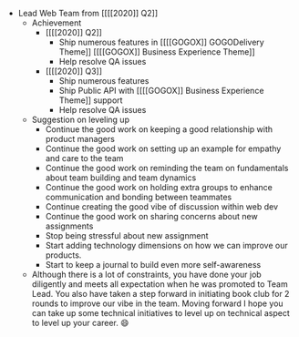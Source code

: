 - Lead Web Team from [[[[2020]] Q2]]
    - Achievement
        - [[[[2020]] Q2]]
            - Ship numerous features in [[[[GOGOX]] GOGODelivery Theme]] [[[[GOGOX]] Business Experience Theme]]
            - Help resolve QA issues
        - [[[[2020]] Q3]]
            - Ship numerous features
            - Ship Public API with [[[[GOGOX]] Business Experience Theme]] support
            - Help resolve QA issues
    - Suggestion on leveling up
        - Continue the good work on keeping a good relationship with product managers
        - Continue the good work on setting up an example for empathy and care to the team
        - Continue the good work on reminding the team on fundamentals about team building and team dynamics
        - Continue the good work on holding extra groups to enhance communication and bonding between teammates
        - Continue creating the good vibe of discussion within web dev
        - Continue the good work on sharing concerns about new assignments
        - Stop being stressful about new assignment 
        - Start adding technology dimensions on how we can improve our products.
        - Start to keep a journal to build even more self-awareness
    - Although there is a lot of constraints, you have done your job diligently and meets all expectation when he was promoted to Team Lead. You also have taken a step forward in initiating book club for 2 rounds to improve our vibe in the team. Moving forward I hope you can take up some technical initiatives to level up on technical aspect to level up your career. 😄
